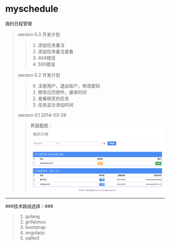 myschedule
==========

我的日程管理


>version 0.3 开发计划
>>1. 添加任务备注
>>2. 添加任务备注查看
>>3. 404错误
>>4. 500错误
>
>version 0.2 开发计划
>>0. 注册用户，退出账户，修改密码
>>1. 修改日历控件，接收时间
>>2. 查看明天的任务
>>3. 任务显示添加时间
>
>version 0.1  2014-03-29
>>界面截图：
>>![界面截图](doc/screen-v.0.1.png "界面截图")
>



------------------
###技术路线选择：###
>1. golang
>2. grilla\mux
>3. bootstrap
>4. angularjs
>5. sqlite3